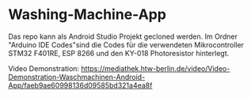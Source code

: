 # Washing-Machine-App

Das repo kann als Android Studio Projekt gecloned werden. Im Ordner "Arduino IDE Codes"sind die Codes für die verwendeten Mikrocontroller STM32 F401RE, ESP 8266 und den KY-018 Photoresistor hinterlegt. 

Video Demonstration: https://mediathek.htw-berlin.de/video/Video-Demonstration-Waschmachinen-Android-App/faeb9ae60998136d09585bd321a4ea8f
